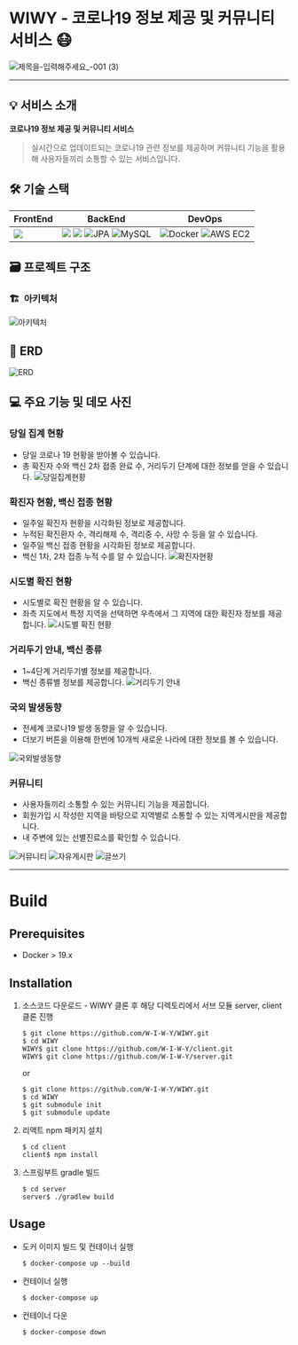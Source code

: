 <!-- # 프로젝트 WIWY -->

# WIWY - 코로나19 정보 제공 및 커뮤니티 서비스 😷

![제목을-입력해주세요_-001 (3)](https://user-images.githubusercontent.com/57143818/188647397-7d865d80-2923-4081-a141-23bc84374119.jpg)




---

## 💡 서비스 소개

**코로나19 정보 제공 및 커뮤니티 서비스**

> 실시간으로 업데이트되는 코로나19 관련 정보를 제공하며 커뮤니티 기능을 활용해 사용자들끼리 소통할 수 있는 서비스입니다.
> 

## 🛠️ 기술 스택
| FrontEnd | BackEnd | DevOps |
| --- | --- | --- |
|<img src="https://img.shields.io/badge/react-61DAFB?style=for-the-badge&logo=react&logoColor=black">|<img src="https://img.shields.io/badge/java-007396?style=for-the-badge&logo=java&logoColor=white"> <img src="https://img.shields.io/badge/springboot-6DB33F?style=for-the-badge&logo=springboot&logoColor=white"> ![JPA](https://img.shields.io/badge/jpa-6DA55F.svg?style=for-the-badge&logo=springdatajpa&logoColor=white) ![MySQL](https://img.shields.io/badge/mysql-%230769AD.svg?style=for-the-badge&logo=mysql&logoColor=white) | ![Docker](https://img.shields.io/badge/docker-%23007ACC.svg?style=for-the-badge&logo=docker&logoColor=white) ![AWS EC2](https://img.shields.io/badge/awsec2-%23E34F26.svg?style=for-the-badge&logo=awsec2&logoColor=white)

## 🗃️ 프로젝트 구조

### 🏗️  아키텍처

![아키텍처](https://user-images.githubusercontent.com/57143818/188647700-94c8bafa-4312-4087-85d4-c874e4bc2cab.PNG)

## 🔗 ERD
![ERD](https://user-images.githubusercontent.com/57143818/188648168-9d91ffb3-9173-4f21-b06f-19ee051a0a8a.png)

## 💻 주요 기능 및 데모 사진

### 당일 집계 현황

- 당일 코로나 19 현황을 받아볼 수 있습니다.
- 총 확진자 수와 백신 2차 접종 완료 수, 거리두기 단계에 대한 정보를 얻을 수 있습니다.
![당일집계현황](https://user-images.githubusercontent.com/57143818/188648591-8db52970-6936-46e5-98b3-483b004145b1.png)


### 확진자 현황, 백신 접종 현황

- 일주일 확진자 현황을 시각화된 정보로 제공합니다.
- 누적된 확진환자 수, 격리해제 수, 격리중 수, 사망 수 등을 알 수 있습니다.
- 일주일 백신 접종 현황을 시각화된 정보로 제공합니다.
- 백신 1차, 2차 접종 누적 수를 알 수 있습니다.
![확진자현황](https://user-images.githubusercontent.com/57143818/188648618-0c35b207-219a-435b-819f-55fb308e3d06.png)


### 시도별 확진 현황

- 시도별로 확진 현황을 알 수 있습니다.
- 좌측 지도에서 특정 지역을 선택하면 우측에서 그 지역에 대한 확진자 정보를 제공합니다.
![시도별 확진 현황](https://user-images.githubusercontent.com/57143818/188648636-02d981b5-00b0-4fe1-b754-5ef5464243ce.png)


### 거리두기 안내, 백신 종류

- 1~4단계 거리두기별 정보를 제공합니다.
- 백신 종류별 정보를 제공합니다.
![거리두기 안내](https://user-images.githubusercontent.com/57143818/188648674-7935dfb5-df01-4982-b0d7-df31bc947092.png)


### 국외 발생동향

- 전세계 코로나19 발생 동향을 알 수 있습니다.
- 더보기 버튼을 이용해 한번에 10개씩 새로운 나라에 대한 정보를 볼 수 있습니다.
    
![국외발생동향](https://user-images.githubusercontent.com/57143818/188648712-b9cad128-f311-419c-86e5-295b63a6d519.png)
 

### 커뮤니티

- 사용자들끼리 소통할 수 있는 커뮤니티 기능을 제공합니다.
- 회원가입 시 작성한 지역을 바탕으로 지역별로 소통할 수 있는 지역게시판을 제공합니다.
- 내 주변에 있는 선별진료소를 확인할 수 있습니다.


![커뮤니티](https://user-images.githubusercontent.com/57143818/188648748-ac9a88ca-2e7c-4f19-95b9-a8d60eb2c9e8.png)
![자유게시판](https://user-images.githubusercontent.com/57143818/188648773-bc15b7d5-0dca-49ef-8513-f549af298461.png)
![글쓰기](https://user-images.githubusercontent.com/57143818/188648782-45b2e037-c25b-459a-a26a-2c9e33feaf11.png)

---

# Build
## Prerequisites
- Docker > 19.x

## Installation
1. 소스코드 다운로드 - WIWY 클론 후 해당 디렉토리에서 서브 모듈 server, client 클론 진행
    ```shell
    $ git clone https://github.com/W-I-W-Y/WIWY.git
    $ cd WIWY
    WIWY$ git clone https://github.com/W-I-W-Y/client.git
    WIWY$ git clone https://github.com/W-I-W-Y/server.git
    ```
    or
    ```shell
    $ git clone https://github.com/W-I-W-Y/WIWY.git
    $ cd WIWY
    $ git submodule init
    $ git submodule update
    ```
    
2. 리액트 npm 패키지 설치
    ```shell
    $ cd client
    client$ npm install
    ```
3. 스프링부트 gradle 빌드
    ```shell
    $ cd server
    server$ ./gradlew build
    ```
## Usage
- 도커 이미지 빌드 및 컨테이너 실행
    ```shell
    $ docker-compose up --build
    ```
- 컨테이너 실행
    ```shell
    $ docker-compose up
    ```
- 컨테이너 다운
    ```shell
    $ docker-compose down
    ```
